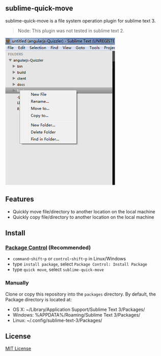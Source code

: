 ## sublime-quick-move

sublime-quick-move is a file system operation plugin for sublime text 3.
> Node: This plugin was not tested in sublime text 2.


![](https://raw.githubusercontent.com/leftstick/sublime-quick-move/master/docs/img/example.png)

## Features
- Quickly move file/directory to another location on the local machine
- Quickly copy file/directory to another location on the local machine


## Install

### [Package Control](https://github.com/wbond/sublime_package_control) (Recommended)
- `command`-`shift`-`p` or `control`-`shift`-`p` in Linux/Windows
- type `install package`, select `Package Control: Install Package`
- type `quick move`, select `sublime-quick-move`

### Manually
Clone or copy this repository into the `packages` directory. By default, the Package directory is located at:

- OS X: ~/Library/Application Support/Sublime Text 3/Packages/
- Windows: %APPDATA%/Roaming/Sublime Text 3/Packages/
- Linux: ~/.config/sublime-text-3/Packages/

## License

[MIT License](http://en.wikipedia.org/wiki/MIT_License)